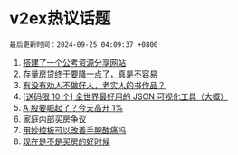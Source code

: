 # v2ex热议话题

`最后更新时间：2024-09-25 04:09:37 +0800`

1. [搭建了一个公考资源分享网站](https://www.v2ex.com/t/1075302)
1. [存量房贷终于要降一点了，真是不容易](https://www.v2ex.com/t/1075268)
1. [有没有劝人不做好人，老实人的书作品？](https://www.v2ex.com/t/1075340)
1. [[送码限 10 个] 全世界最好用的 JSON 可视化工具（大概）](https://www.v2ex.com/t/1075250)
1. [A 股要崛起了？今天高开 1%](https://www.v2ex.com/t/1075277)
1. [家庭内部买房争议](https://www.v2ex.com/t/1075419)
1. [用妙控板可以改善手腕酸痛吗](https://www.v2ex.com/t/1075271)
1. [现在是不是买房的好时候](https://www.v2ex.com/t/1075336)

